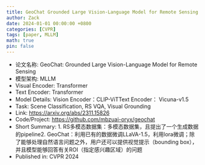 ```yaml
---
title: GeoChat Grounded Large Vision-Language Model for Remote Sensing
author: Zack
date: 2024-01-01 00:00:00 +0800
categories: [CVPR]
tags: [paper, MLLM]
math: true
pin: false
---
```

- 论文名称: GeoChat: Grounded Large Vision-Language Model for Remote Sensing
- 模型架构: MLLM
- Visual Encoder: Transformer
- Text Encoder: Transformer
- Model Details: Vision Encoder：CLIP-ViTText Encoder： Vicuna-v1.5
- Task: Scene Classification, RS VQA, Visual Grounding
- Link: https://arxiv.org/abs/2311.15826
- Code/Project: https://github.com/mbzuai-oryx/geochat
- Short Summary: 1. RS多模态数据集：多模态数据集，且提出了一个生成数据的pipeline2. GeoChat：利用已有的数据微调LLaVA-1.5，利用lora微调；除了能够处理自然语言问题之外，用户还可以提供视觉提示（bounding box），并且模型能够回答有关ROI（指定感兴趣区域）的问题
- Published in: CVPR 2024
